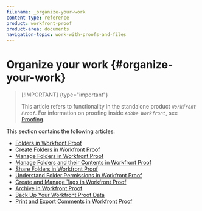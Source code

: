 ```yaml
---
filename: _organize-your-work
content-type: reference
product: workfront-proof
product-area: documents
navigation-topic: work-with-proofs-and-files
---
```




# Organize your work {#organize-your-work}



>[!IMPORTANT] {type="important"}
>
>This article refers to functionality in the standalone product *`Workfront Proof`*. For information on proofing inside *`Adobe Workfront`*, see [Proofing](_proofing.md).


This section contains the following articles:



* [Folders in Workfront Proof](folders.md) 
* [Create Folders in Workfront Proof](create-folders.md) 
* [Manage Folders in Workfront Proof](manage-folders.md) 
* [Manage Folders and their Contents in Workfront Proof](manage-folders-and-contents.md) 
* [Share Folders in Workfront Proof](share-folders.md) 
* [Understand Folder Permissions in Workfront Proof](folder-permissions.md) 
* [Create and Manage Tags in Workfront Proof](create-and-manage-tags.md) 
* [Archive in Workfront Proof](archive.md) 
* [Back Up Your Workfront Proof Data](back-up-data.md) 
* [Print and Export Comments in Workfront Proof](print-and-export-comments.md) 


